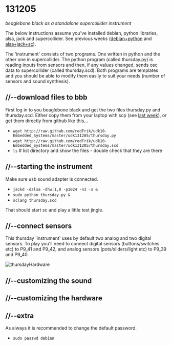131205
======

_beaglebone black as a standalone supercollider instrument_

The below instructions assume you've installed debian, python libraries, alsa, jack and supercollider. See previous weeks ([debian+python](https://github.com/redFrik/udk10-Embedded_Systems/tree/master/udk131114#--preparation-first-time-only) and [alsa+jack+sc](https://github.com/redFrik/udk10-Embedded_Systems/tree/master/udk131121#--install-alsa--test-sound)).

The 'instrument' consists of two programs. One written in python and the other one in supercollider. The python program (called thursday.py) is reading inputs from sensors and then, if any values changed, sends osc data to supercollider (called thursday.scd). Both programs are templates and you should be able to modify them easily to suit your needs (number of sensors and sound synthesis).

//--download files to bbb
-------------------------
First log in to you beaglebone black and get the two files thursday.py and thursday.scd.
Either copy them from your laptop with scp (see [last week](https://github.com/redFrik/udk10-Embedded_Systems/tree/master/udk131128#--copy-files-from-laptop-to-bbb)), or get them directly from github like this...

* `wget http://raw.github.com/redFrik/udk10-Embedded_Systems/master/udk131205/thursday.py`
* `wget http://raw.github.com/redFrik/udk10-Embedded_Systems/master/udk131205/thursday.scd`
* `ls` # list directory and show the files - double check that they are there

//--starting the instrument
---------------------------
Make sure usb sound adapter is connected.

* `jackd -dalsa -dhw:1,0 -p1024 -n3 -s &`
* `sudo python thursday.py &`
* `sclang thursday.scd`

That should start sc and play a little test jingle.

//--connect sensors
-------------------
This thursday 'instrument' uses by default two analog and two digital sensors. To play you'll need to connect digital sensors (buttons/switches etc) to P9_41 and P9_42, and analog sensors (pots/sliders/light etc) to P9_39 and P9_40.

![thursdayHardware](https://raw.github.com/redFrik/udk10-Embedded_Systems/master/udk131205/thursdayHardware.gif)

//--customizing the sound
-------------------------

//--customizing the hardware
----------------------------


//--extra
---------
As always it is recommended to change the default password.

* `sudo passwd debian`
